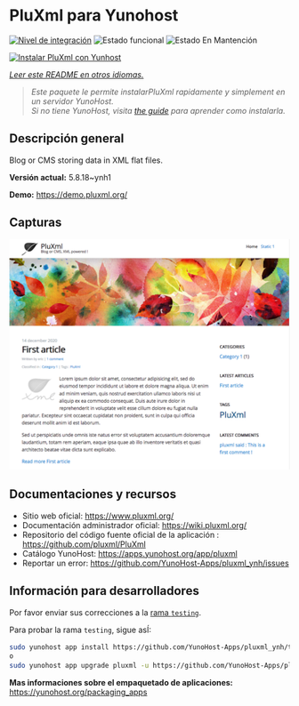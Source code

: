<!--
Este archivo README esta generado automaticamente<https://github.com/YunoHost/apps/tree/master/tools/readme_generator>
No se debe editar a mano.
-->

# PluXml para Yunohost

[![Nivel de integración](https://apps.yunohost.org/badge/integration/pluxml)](https://ci-apps.yunohost.org/ci/apps/pluxml/)
![Estado funcional](https://apps.yunohost.org/badge/state/pluxml)
![Estado En Mantención](https://apps.yunohost.org/badge/maintained/pluxml)

[![Instalar PluXml con Yunhost](https://install-app.yunohost.org/install-with-yunohost.svg)](https://install-app.yunohost.org/?app=pluxml)

*[Leer este README en otros idiomas.](./ALL_README.md)*

> *Este paquete le permite instalarPluXml rapidamente y simplement en un servidor YunoHost.*  
> *Si no tiene YunoHost, visita [the guide](https://yunohost.org/install) para aprender como instalarla.*

## Descripción general

Blog or CMS storing data in XML flat files.


**Versión actual:** 5.8.18~ynh1

**Demo:** <https://demo.pluxml.org/>

## Capturas

![Captura de PluXml](./doc/screenshots/screenshot.png)

## Documentaciones y recursos

- Sitio web oficial: <https://www.pluxml.org/>
- Documentación administrador oficial: <https://wiki.pluxml.org/>
- Repositorio del código fuente oficial de la aplicación : <https://github.com/pluxml/PluXml>
- Catálogo YunoHost: <https://apps.yunohost.org/app/pluxml>
- Reportar un error: <https://github.com/YunoHost-Apps/pluxml_ynh/issues>

## Información para desarrolladores

Por favor enviar sus correcciones a la [rama `testing`](https://github.com/YunoHost-Apps/pluxml_ynh/tree/testing).

Para probar la rama `testing`, sigue asÍ:

```bash
sudo yunohost app install https://github.com/YunoHost-Apps/pluxml_ynh/tree/testing --debug
o
sudo yunohost app upgrade pluxml -u https://github.com/YunoHost-Apps/pluxml_ynh/tree/testing --debug
```

**Mas informaciones sobre el empaquetado de aplicaciones:** <https://yunohost.org/packaging_apps>
